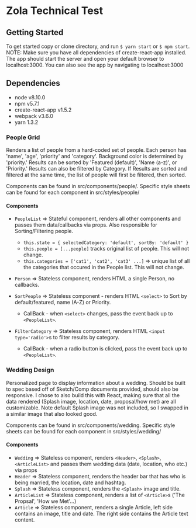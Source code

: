 # Zola Technical Test

## Getting Started
To get started copy or clone directory, and run `$ yarn start` or `$ npm start`.  NOTE: Make sure you have all dependencies of create-react-app installed.  The app should start the server and open your default browser to localhost:3000.  You can also see the app by navigating to localhost:3000

## Dependencies
  - node v8.10.0
  - npm v5.7.1
  - create-react-app v1.5.2
  - webpack v3.6.0
  - yarn 1.3.2

### People Grid
Renders a list of people from a hard-coded set of people.  Each person has 'name', 'age', 'priority' and 'category'.  Background color is determined by 'priority.'  Results can be sorted by 'Featured (default)', 'Name (a-z)', or 'Priority.'  Results can also be filtered by Category.  If Results are sorted and filtered at the same time, the list of people will first be filtered, then sorted.

Components can be found in src/components/people/.  Specific style sheets can be found for each component in src/styles/people/
  #### Components
  - `PeopleList` => Stateful component, renders all other components and passes them data/callbacks via props.  Also responsible for Sorting/Filtering people.
    - `this.state = { selectedCategory: 'default', sortBy: 'default' }`
    - `this.people = [...people]` tracks original list of people.  This will not change.
    - `this.categories = ['cat1', 'cat2', 'cat3' ...]` => unique list of all the categories that occured in the People list.  This will not change.

  - `Person` => Stateless component, renders HTML a single Person, no callbacks.

  - `SortPeople` => Stateless component - renders HTML `<select>` to Sort by default/featured, name (A-Z) or Priority.
    - CallBack - when `<select>` changes, pass the event back up to `<PeopleList>`.

  - `FilterCategory` => Stateless component, renders HTML `<input type='radio'>`s to filter results by category.
    - CallBack - when a radio button is clicked, pass the event back up to `<PeopleList>`.

### Wedding Design
Personalized page to display information about a wedding.  Should be built to spec based off of Sketch/Comp documents provided, should also be responsive.  I chose to also build this with React, making sure that all the data rendered (Splash image, location, date, proposal/how met) are all customizable.  Note default Splash image was not included, so I swapped in a similar image that also looked good.

Components can be found in src/components/wedding.  Specific style sheets can be found for each component in src/styles/wedding/
  #### Components
  - `Wedding` => Stateless component, renders `<Header>`, `<Splash>`, `<ArticleList>` and passes them wedding data (date, location, who etc.) via props
  - `Header` => Stateless component, renders the header bar that has who is being married, the location, date and hashtag.
  - `Splash` => Stateless component, renders the `<Splash>` image and title.
  - `ArticleList` => Stateless component, renders a list of `<Article>`s ('The Propsal', 'How we Met'...)
  - `Article` => Stateless component, renders a single Article, left side contains an image, title and date.  The right side contains the Article text content.